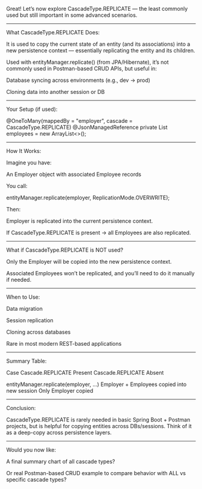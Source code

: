 Great! Let’s now explore CascadeType.REPLICATE — the least commonly used but still important in some advanced scenarios.


---

What CascadeType.REPLICATE Does:

It is used to copy the current state of an entity (and its associations) into a new persistence context — essentially replicating the entity and its children.

Used with entityManager.replicate() (from JPA/Hibernate), it’s not commonly used in Postman-based CRUD APIs, but useful in:

Database syncing across environments (e.g., dev → prod)

Cloning data into another session or DB



---

Your Setup (if used):

@OneToMany(mappedBy = "employer", cascade = CascadeType.REPLICATE)
@JsonManagedReference
private List<Employee> employees = new ArrayList<>();


---

How It Works:

Imagine you have:

An Employer object with associated Employee records

You call:


entityManager.replicate(employer, ReplicationMode.OVERWRITE);

Then:

Employer is replicated into the current persistence context.

If CascadeType.REPLICATE is present → all Employees are also replicated.



---

What if CascadeType.REPLICATE is NOT used?

Only the Employer will be copied into the new persistence context.

Associated Employees won’t be replicated, and you’ll need to do it manually if needed.



---

When to Use:

Data migration

Session replication

Cloning across databases

Rare in most modern REST-based applications



---

Summary Table:

Case	Cascade.REPLICATE Present	Cascade.REPLICATE Absent

entityManager.replicate(employer, ...)	Employer + Employees copied into new session	Only Employer copied



---

Conclusion:

CascadeType.REPLICATE is rarely needed in basic Spring Boot + Postman projects, but is helpful for copying entities across DBs/sessions. Think of it as a deep-copy across persistence layers.


---

Would you now like:

A final summary chart of all cascade types?

Or real Postman-based CRUD example to compare behavior with ALL vs specific cascade types?


